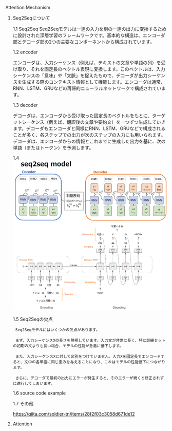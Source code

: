Attention Mechanism

1. Seq2Seqについて

    1.1 Seq2Seq
    Seq2Seqモデルは一連の入力を別の一連の出力に変換するために設計された深層学習のフレームワークです。基本的な構造は、エンコーダ部とデコーダ部の2つの主要なコンポーネントから構成されています。

    1.2 encoder

    エンコーダは、入力シーケンス（例えば、テキストの文章や単語の列）を受け取り、それを固定長のベクトル表現に変換します。このベクトルは、入力シーケンスの「意味」や「文脈」を捉えたもので、デコーダが出力シーケンスを生成する際のコンテキスト情報として機能します。エンコーダは通常、RNN、LSTM、GRUなどの再帰的ニューラルネットワークで構成されています。

    1.3 decoder

    デコーダは、エンコーダから受け取った固定長のベクトルをもとに、ターゲットシーケンス（例えば、翻訳後の文章や要約文）を一つずつ生成していきます。デコーダもエンコーダと同様にRNN、LSTM、GRUなどで構成されることが多く、各ステップでの出力が次のステップの入力にも用いられます。デコーダは、エンコーダからの情報とこれまでに生成した出力を基に、次の単語（またはトークン）を予測します。

    1.4 
    ![seq2seq](../../image/Deep_learning/seq2seq.png)
    ![seq2seq_example](../../image/Deep_learning/seq2seq_example.png)

    1.5 Seq2Seqの欠点

        Seq2Seqモデルにはいくつかの欠点があります。
        
        まず、入力シーケンスXの長さを無視しています。入力文が非常に長く、特に訓練セットの初期の文よりも長い場合、モデルの性能が急激に低下します。
        
        また、入力シーケンスXに対して区別をつけていません。入力Xを固定長でエンコードすると、文中の各単語に同じ重みを与えることになり、これはモデルの性能低下につながります。
        
        さらに、デコーダで最初の出力にエラーが発生すると、そのエラーが続くと修正されずに進行してしまいます。

    1.6 source code example

    

    1.7 その他

    https://qiita.com/soldier-tn/items/28f2f03c3058d671de12
    

2. Attention






